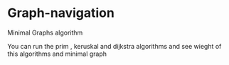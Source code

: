 # Graph-navigation
Minimal Graphs algorithm

You can run the prim , keruskal and dijkstra algorithms and see wieght of this algorithms and minimal graph
